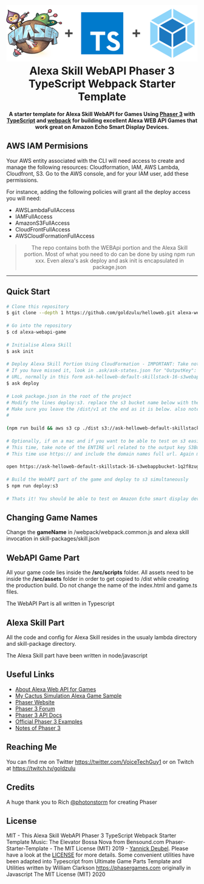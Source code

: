 <h1 align="center">
  <br>
  <a href="https://github.com/goldzulu/helloweb#readme"><img src="readme/header.png" alt="header" width="600"></a>
  <br>
  Alexa Skill WebAPI Phaser 3 TypeScript Webpack Starter Template
  <br>
</h1>

<h4 align="center">
A starter template for Alexa Skill WebAPI for Games Using <a href="https://phaser.io/" target="_blank" >Phaser 3</a> with <a href="https://www.typescriptlang.org/index.html" target="_blank" >TypeScript</a> and <a href="https://webpack.js.org/" target="_blank" >webpack</a> for building excellent Alexa WEB API Games that work great on Amazon Echo Smart Display Devices.</h4>

## AWS IAM Permisions
Your AWS entity associated with the CLI will need access to create and manage the following resources: Cloudformation, IAM, AWS Lambda, Cloudfront, S3. Go to the AWS console, and for your IAM user, add these permissions.

For instance, adding the following policies will grant all the deploy access you will need:
* AWSLambdaFullAccess
* IAMFullAccess
* AmazonS3FullAccess
* CloudFrontFullAccess
* AWSCloudFormationFullAccess

<blockquote align="center">
The repo contains both the WEBApi portion and the Alexa Skill portion. Most of what you need to do can be done by using npm run xxx. Even alexa's ask deploy and ask init is encapsulated in package.json
</blockquote>

---
## Quick Start
```bash
# Clone this repository
$ git clone --depth 1 https://github.com/goldzulu/helloweb.git alexa-webapi-game

# Go into the repository
$ cd alexa-webapi-game

# Initialise Alexa Skill
$ ask init

# Deploy Alexa Skill Portion Using CloudFormation - IMPORTANT: Take note of the s3BucketSecureUrl after you have deployed
# If you have missed it, look in .ask/ask-states.json for "OutputKey": "S3BucketSecureURL". You JUST NEED the first part of the 
# URL, normally in this form ask-helloweb-default-skillstack-16-s3webappbucket-1q2f8zuglbnog
$ ask deploy

# Look package.json in the root of the project
# Modify the lines deploy:s3. replace the s3 bucket name below with the public read s3 bucket generated from the above
# Make sure you leave the /dist/v1 at the end as it is below. also note that it's s3:// in front and not https://
# 

(npm run build && aws s3 cp ./dist s3://ask-helloweb-default-skillstack-16-s3webappbucket-1q2f8zuglbnog/dist/v1 --recursive --acl public-read)

# Optionally, if on a mac and if you want to be able to test on s3 easily you can overwrite the url in package.json for the serve:s3  
# This time, take note of the ENTIRE url related to the output key S3BucketSecureURL
# This time use https:// and include the domain names full url. Again make sure you retain the /dist/v1/index.html at the end

open https://ask-helloweb-default-skillstack-16-s3webappbucket-1q2f8zuglbnog.s3.amazonaws.com/dist/v1/index.html

# Build the WebAPI part of the game and deploy to s3 simultaneously
$ npm run deploy:s3

# Thats it! You should be able to test on Amazon Echo smart display devices but saying Alexa, Open Hello Web
```

## Changing Game Names

Change the **gameName** in /webpack/webpack.common.js and alexa skill invocation in skill-packages/skill.json

## WebAPI Game Part

All your game code lies inside the **/src/scripts** folder. All assets need to be inside the **/src/assets** folder in order to get copied to /dist while creating the production build. Do not change the name of the index.html and game.ts files.

The WebAPI Part is all written in Typescript

## Alexa Skill Part

All the code and config for Alexa Skill resides in the usualy lambda directory and skill-package directory.

The Alexa Skill part have been written in node/javascript



## Useful Links

- [About Alexa Web API for Games](https://developer.amazon.com/en-GB/docs/alexa/web-api-for-games/alexa-games-about.html)
- [My Cactus Simulation Alexa Game Sample](https://github.com/alexa/skill-sample-nodejs-web-api-my-cactus)
- [Phaser Website](https://phaser.io/)
- [Phaser 3 Forum](https://phaser.discourse.group/)
- [Phaser 3 API Docs](https://photonstorm.github.io/phaser3-docs/)
- [Official Phaser 3 Examples](http://labs.phaser.io/)
- [Notes of Phaser 3](https://rexrainbow.github.io/phaser3-rex-notes/docs/site/index.html)

## Reaching Me

You can find me on Twitter https://twitter.com/VoiceTechGuy1 or on Twitch at https://twitch.tv/goldzulu

## Credits

A huge thank you to Rich [@photonstorm](https://github.com/photonstorm) for creating Phaser

## License

MIT - This Alexa Skill WebAPI Phaser 3 TypeScript Webpack Starter Template
Music: The Elevator Bossa Nova from Bensound.com
Phaser-Starter-Template - The MIT License (MIT) 2019 - [Yannick Deubel](https://github.com/yandeu). Please have a look at the [LICENSE](LICENSE) for more details.
Some convenient utilities have been adapted into Typescript from Ultimate Game Parts Template and Utilities written by William Clarkson https://phasergames.com originally in Javascript The MIT License (MIT) 2020
